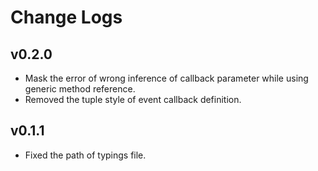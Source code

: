 # Change Logs

## v0.2.0

-   Mask the error of wrong inference of callback parameter while using generic
    method reference.
-   Removed the tuple style of event callback definition.

## v0.1.1

- Fixed the path of typings file.

